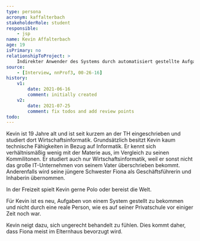 ```yaml
---
type: persona
acronym: kaffalterbach
stakeholderRole: student
responsible: 
    - jsp
name: Kevin Affalterbach
age: 19 
isPrimary: no
relationshipToProject: >
    Indirekter Anwender des Systems durch automatisiert gestellte Aufgaben in einer Klausur.
source: 
    - [Interview, nnProf3, 00-26-16]
history:
    v1:
        date: 2021-06-16
        comment: initially created
    v2:
        date: 2021-07-25
        comment: fix todos and add review points
todo:
---
```


Kevin ist 19 Jahre alt und ist seit kurzem an der TH eingeschrieben und studiert dort Wirtschaftsinformatik. 
Grundsätzlich besitzt Kevin kaum technische Fähigkeiten in Bezug auf Informatik. Er kennt sich verhältnismäßig wenig mit der Materie aus,
im Vergleich zu seinen Kommilitonen. Er studiert auch nur Wirtschaftsinformatik, weil er sonst nicht das große IT-Unternehmen von seinem Vater überschrieben bekommt. 
Anderenfalls wird seine jüngere Schwester Fiona als Geschäftsführerin und Inhaberin übernommen.

In der Freizeit spielt Kevin gerne Polo oder bereist die Welt.

Für Kevin ist es neu, Aufgaben von einem System gestellt zu bekommen und nicht durch eine reale Person, wie es auf seiner Privatschule vor einiger Zeit noch war. 

Kevin neigt dazu, sich ungerecht behandelt zu fühlen. Dies kommt daher, dass Fiona meist im Elternhaus bevorzugt wird.
